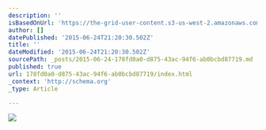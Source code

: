 ```yaml
---
description: ''
isBasedOnUrl: 'https://the-grid-user-content.s3-us-west-2.amazonaws.com/e9147e70-ceff-4e00-8e96-79754a2a06d9.jpg'
author: []
datePublished: '2015-06-24T21:20:30.502Z'
title: ''
dateModified: '2015-06-24T21:20:30.502Z'
sourcePath: _posts/2015-06-24-178fd0a0-d875-43ac-94f6-ab0bcbd87719.md
published: true
url: 178fd0a0-d875-43ac-94f6-ab0bcbd87719/index.html
_context: 'http://schema.org'
_type: Article

---
```

![](https://the-grid-user-content.s3-us-west-2.amazonaws.com/e9147e70-ceff-4e00-8e96-79754a2a06d9.jpg)